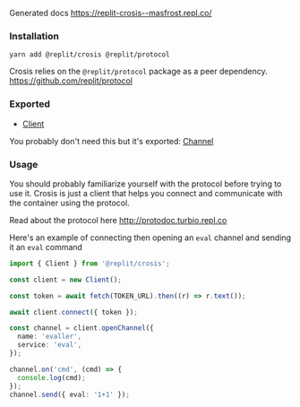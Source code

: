 Generated docs https://replit-crosis--masfrost.repl.co/

### Installation

`yarn add @replit/crosis @replit/protocol`

Crosis relies on the `@replit/protocol` package as a peer dependency. https://github.com/replit/protocol

### Exported

- [Client](https://replit-crosis.masfrost.repl.co/modules/_src_client_.html)

You probably don't need this but it's exported: [Channel](https://replit-crosis.masfrost.repl.co/modules/_src_channel_.html)

### Usage

You should probably familiarize yourself with the protocol before trying to use it. Crosis is just a client that helps you connect and communicate with the container using the protocol.

Read about the protocol here http://protodoc.turbio.repl.co

Here's an example of connecting then opening an `eval` channel and sending it an `eval` command

```ts
import { Client } from '@replit/crosis';

const client = new Client();

const token = await fetch(TOKEN_URL).then((r) => r.text());

await client.connect({ token });

const channel = client.openChannel({
  name: 'evaller',
  service: 'eval',
});

channel.on('cmd', (cmd) => {
  console.log(cmd);
});
channel.send({ eval: '1+1' });
```
